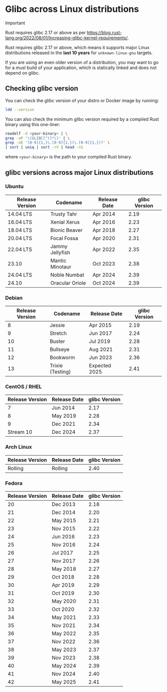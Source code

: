 # Glibc across Linux distributions

> [!IMPORTANT]
> Rust requires glibc 2.17 or above as per https://blog.rust-lang.org/2022/08/01/Increasing-glibc-kernel-requirements/.

Rust requires glibc 2.17 or above, which means it supports major Linux distributions released in the **last 10 years** for `unknown-linux-gnu` targets.

If you are using an even older version of a distribution, you may want to go for a musl build of your application, which is statically linked and does not depend on glibc.

## Checking glibc version

You can check the glibc version of your distro or Docker image by running:

```sh
ldd --version
```

You can also check the minimum glibc version required by a compiled Rust binary using this one-liner:

```bash
readelf -d <your-binary> | \
grep -oP '\(GLIBC[^)]*\)' | \
grep -oE '[0-9]{1,}\.[0-9]{1,}(\.[0-9]{1,})?' \
| sort | uniq | sort -rV | head -n1
```

where `<your-binary>` is the path to your compiled Rust binary.

## glibc versions across major Linux distributions

### Ubuntu

| Release Version | Codename        | Release Date | glibc Version |
| --------------- | --------------- | ------------ | ------------- |
| 14.04 LTS       | Trusty Tahr     | Apr 2014     | 2.19          |
| 16.04 LTS       | Xenial Xerus    | Apr 2016     | 2.23          |
| 18.04 LTS       | Bionic Beaver   | Apr 2018     | 2.27          |
| 20.04 LTS       | Focal Fossa     | Apr 2020     | 2.31          |
| 22.04 LTS       | Jammy Jellyfish | Apr 2022     | 2.35          |
| 23.10           | Mantic Minotaur | Oct 2023     | 2.38          |
| 24.04 LTS       | Noble Numbat    | Apr 2024     | 2.39          |
| 24.10           | Oracular Oriole | Oct 2024     | 2.39          |

### Debian

| Release Version | Codename         | Release Date  | glibc Version |
| --------------- | ---------------- | ------------- | ------------- |
| 8               | Jessie           | Apr 2015      | 2.19          |
| 9               | Stretch          | Jun 2017      | 2.24          |
| 10              | Buster           | Jul 2019      | 2.28          |
| 11              | Bullseye         | Aug 2021      | 2.31          |
| 12              | Bookworm         | Jun 2023      | 2.36          |
| 13              | Trixie (Testing) | Expected 2025 | 2.41          |

### CentOS / RHEL

| Release Version | Release Date | glibc Version |
| --------------- | ------------ | ------------- |
| 7               | Jun 2014     | 2.17          |
| 8               | May 2019     | 2.28          |
| 9               | Dec 2021     | 2.34          |
| Stream 10       | Dec 2024     | 2.37          |

### Arch Linux

| Release Version | Release Date | glibc Version |
| --------------- | ------------ | ------------- |
| Rolling         | Rolling      | 2.40          |

### Fedora

| Release Version | Release Date | glibc Version |
| --------------- | ------------ | ------------- |
| 20              | Dec 2013     | 2.18          |
| 21              | Dec 2014     | 2.20          |
| 22              | May 2015     | 2.21          |
| 23              | Nov 2015     | 2.22          |
| 24              | Jun 2016     | 2.23          |
| 25              | Nov 2016     | 2.24          |
| 26              | Jul 2017     | 2.25          |
| 27              | Nov 2017     | 2.26          |
| 28              | May 2018     | 2.27          |
| 29              | Oct 2018     | 2.28          |
| 30              | Apr 2019     | 2.29          |
| 31              | Oct 2019     | 2.30          |
| 32              | May 2020     | 2.31          |
| 33              | Oct 2020     | 2.32          |
| 34              | May 2021     | 2.33          |
| 35              | Nov 2021     | 2.34          |
| 36              | May 2022     | 2.35          |
| 37              | Nov 2022     | 2.36          |
| 38              | May 2023     | 2.37          |
| 39              | Nov 2023     | 2.38          |
| 40              | May 2024     | 2.39          |
| 41              | Nov 2024     | 2.40          |
| 42              | May 2025     | 2.41          |
